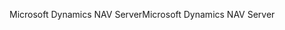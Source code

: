<span data-ttu-id="1d9e2-101">Microsoft Dynamics NAV Server</span><span class="sxs-lookup"><span data-stu-id="1d9e2-101">Microsoft Dynamics NAV Server</span></span>